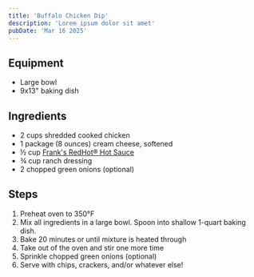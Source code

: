```yaml
---
title: 'Buffalo Chicken Dip'
description: 'Lorem ipsum dolor sit amet'
pubDate: 'Mar 16 2025'
---
```


## Equipment

- Large bowl
- 9x13" baking dish

## Ingredients

- 2 cups shredded cooked chicken
- 1 package (8 ounces) cream cheese, softened
- ½ cup [Frank's RedHot® Hot Sauce](https://www.kroger.com/p/frank-s-redhot-original-cayenne-pepper-hot-sauce/0004150080502)
- ¾ cup ranch dressing
- 2 chopped green onions (optional)

## Steps

1. Preheat oven to 350°F
2. Mix all ingredients in a large bowl. Spoon into shallow 1-quart baking dish.
3. Bake 20 minutes or until mixture is heated through
4. Take out of the oven and stir one more time
5. Sprinkle chopped green onions (optional)
6. Serve with chips, crackers, and/or whatever else!
